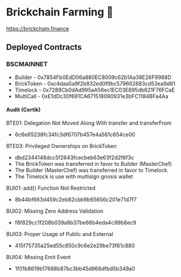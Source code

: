 # Brickchain Farming 🥞

https://brickchain.finance

## Deployed Contracts

### BSCMAINNET

- Builder - 0x7854Fb0EdD06a880EC8009c62b1Aa38E26F9988D
- BrickToken - 0xc4daa5a9f2b832ed0f9bc579662883cd53ea9d61
- Timelock - 0x7289Cb0dAd995aA56ec1EC03E895db621F76FCaE
- MultiCall - 0xE1dDc30f691CA671518090931e3bFC1184BFa4Aa

#### Audit (Certik)

BTE01: Delegation Not Moved Along With transfer and transferFrom

- 6c6e65238fc34fc3df6707b457e4a561c654ce00

BTE03: Privileged Ownerships on BrickToken
- dbd2344148dcc5f2643fcecbeb63e63f2d2f6f3c
- The BrickToken was transferred in favor to Builder (MasterChef)
- The Builder (MasterChef) was transferred in favor to Timelock.
- The Timelock is use with multisign gnosis wallet

BUI01: add() Function Not Restricted

- 8b44bf663d459c2eb82cbb9b65656c201e71d7f7

BUI02: Missing Zero Address Validation

- f8f829cc1f208b039a8b37be66b4eda4c99b8ec9

BUI03: Proper Usage of Public and External

- 415f75735a25ed55c850c9c6e2e29be73f61c880

BUI04: Missing Emit Event

- 1f01b8619b17688b87bc3bb45d668dfbd5b349a0
